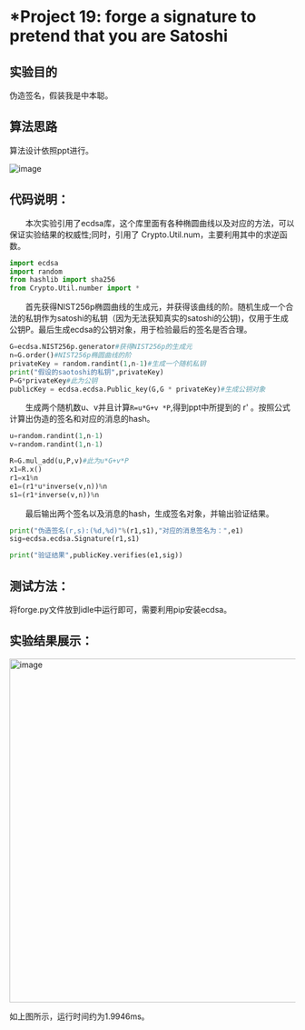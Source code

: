 # *Project 19: forge a signature to pretend that you are Satoshi

## 实验目的

伪造签名，假装我是中本聪。

## 算法思路

算法设计依照ppt进行。

![image](https://github.com/xinxingroup32num1/homework-group-32/assets/138662552/5124922a-0abc-4902-ad61-e4779b5a5112)


## 代码说明：

&ensp;&ensp;&ensp;&ensp;本次实验引用了ecdsa库，这个库里面有各种椭圆曲线以及对应的方法，可以保证实验结果的权威性;同时，引用了 Crypto.Util.num，主要利用其中的求逆函数。

```python
import ecdsa
import random
from hashlib import sha256
from Crypto.Util.number import *
```

&ensp;&ensp;&ensp;&ensp;首先获得NIST256p椭圆曲线的生成元，并获得该曲线的阶。随机生成一个合法的私钥作为satoshi的私钥（因为无法获知真实的satoshi的公钥)，仅用于生成公钥P。最后生成ecdsa的公钥对象，用于检验最后的签名是否合理。

```python
G=ecdsa.NIST256p.generator#获得NIST256p的生成元
n=G.order()#NIST256p椭圆曲线的阶
privateKey = random.randint(1,n-1)#生成一个随机私钥
print("假设的saotoshi的私钥",privateKey)
P=G*privateKey#此为公钥
publicKey = ecdsa.ecdsa.Public_key(G,G * privateKey)#生成公钥对象
```

&ensp;&ensp;&ensp;&ensp;生成两个随机数u、v并且计算`R=u*G+v *P`,得到ppt中所提到的 r' 。按照公式计算出伪造的签名和对应的消息的hash。

```python
u=random.randint(1,n-1)
v=random.randint(1,n-1)

R=G.mul_add(u,P,v)#此为u*G+v*P
x1=R.x()
r1=x1%n
e1=(r1*u*inverse(v,n))%n
s1=(r1*inverse(v,n))%n
```

&ensp;&ensp;&ensp;&ensp;最后输出两个签名以及消息的hash，生成签名对象，并输出验证结果。

```python
print("伪造签名(r,s):(%d,%d)"%(r1,s1),"对应的消息签名为：",e1)
sig=ecdsa.ecdsa.Signature(r1,s1)

print("验证结果",publicKey.verifies(e1,sig))
```

## 测试方法：

将forge.py文件放到idle中运行即可，需要利用pip安装ecdsa。

## 实验结果展示：

<img width="605" alt="image" src="https://github.com/xinxingroup32num1/homework-group-32/assets/138662552/1f4616f8-5add-45aa-ac7c-94184eb2e6aa">

如上图所示，运行时间约为1.9946ms。
